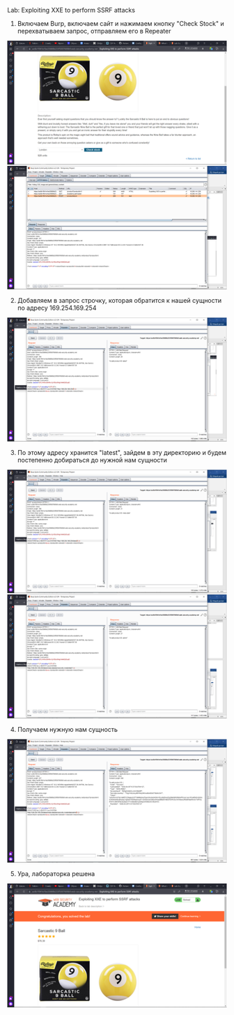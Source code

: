  Lab: Exploiting XXE to perform SSRF attacks
 
 1) Включаем Burp, включаем сайт и нажимаем кнопку "Check Stock" и перехватываем запрос, отправляем его в Repeater
 
 ![](00.png)
 ![](01.png)
 
 2) Добавляем в запрос строчку, которая обратится к нашей сущности по адресу 169.254.169.254
 
 ![](02.png)
 
 3) По этому адресу хранится "latest", зайдем в эту директорию и будем постепенно добираться до нужной нам сущности
 
 ![](03.png)
 ![](04.png)
 
 4) Получаем нужную нам сущность
 
 ![](05.png)
 
 5) Ура, лабораторка решена
 
 ![](06.png)
